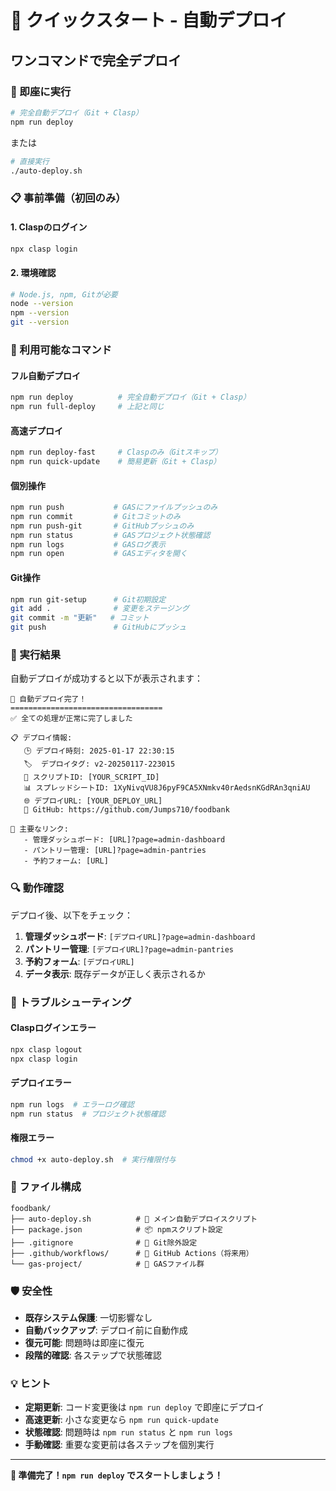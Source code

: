 # 🚀 クイックスタート - 自動デプロイ

## ワンコマンドで完全デプロイ

### 🎯 即座に実行

```bash
# 完全自動デプロイ（Git + Clasp）
npm run deploy
```

または

```bash
# 直接実行
./auto-deploy.sh
```

### 📋 事前準備（初回のみ）

#### 1. Claspのログイン
```bash
npx clasp login
```

#### 2. 環境確認
```bash
# Node.js, npm, Gitが必要
node --version
npm --version
git --version
```

### 🔧 利用可能なコマンド

#### フル自動デプロイ
```bash
npm run deploy          # 完全自動デプロイ（Git + Clasp）
npm run full-deploy     # 上記と同じ
```

#### 高速デプロイ
```bash
npm run deploy-fast     # Claspのみ（Gitスキップ）
npm run quick-update    # 簡易更新（Git + Clasp）
```

#### 個別操作
```bash
npm run push           # GASにファイルプッシュのみ
npm run commit         # Gitコミットのみ
npm run push-git       # GitHubプッシュのみ
npm run status         # GASプロジェクト状態確認
npm run logs           # GASログ表示
npm run open           # GASエディタを開く
```

#### Git操作
```bash
npm run git-setup      # Git初期設定
git add .              # 変更をステージング
git commit -m "更新"   # コミット
git push               # GitHubにプッシュ
```

### 🎉 実行結果

自動デプロイが成功すると以下が表示されます：

```
🎉 自動デプロイ完了！
==================================
✅ 全ての処理が正常に完了しました

📋 デプロイ情報:
   🕒 デプロイ時刻: 2025-01-17 22:30:15
   🏷️  デプロイタグ: v2-20250117-223015
   📄 スクリプトID: [YOUR_SCRIPT_ID]
   📊 スプレッドシートID: 1XyNivqVU8J6pyF9CA5XNmkv40rAedsnKGdRAn3qniAU
   🌐 デプロイURL: [YOUR_DEPLOY_URL]
   📱 GitHub: https://github.com/Jumps710/foodbank

🔗 主要なリンク:
   - 管理ダッシュボード: [URL]?page=admin-dashboard
   - パントリー管理: [URL]?page=admin-pantries
   - 予約フォーム: [URL]
```

### 🔍 動作確認

デプロイ後、以下をチェック：

1. **管理ダッシュボード**: `[デプロイURL]?page=admin-dashboard`
2. **パントリー管理**: `[デプロイURL]?page=admin-pantries`  
3. **予約フォーム**: `[デプロイURL]`
4. **データ表示**: 既存データが正しく表示されるか

### 🔧 トラブルシューティング

#### Claspログインエラー
```bash
npx clasp logout
npx clasp login
```

#### デプロイエラー
```bash
npm run logs  # エラーログ確認
npm run status  # プロジェクト状態確認
```

#### 権限エラー
```bash
chmod +x auto-deploy.sh  # 実行権限付与
```

### 📁 ファイル構成

```
foodbank/
├── auto-deploy.sh          # 🚀 メイン自動デプロイスクリプト
├── package.json            # 📦 npmスクリプト設定
├── .gitignore              # 📝 Git除外設定
├── .github/workflows/      # 🤖 GitHub Actions（将来用）
└── gas-project/            # 📄 GASファイル群
```

### 🛡️ 安全性

- **既存システム保護**: 一切影響なし
- **自動バックアップ**: デプロイ前に自動作成
- **復元可能**: 問題時は即座に復元
- **段階的確認**: 各ステップで状態確認

### 💡 ヒント

- **定期更新**: コード変更後は `npm run deploy` で即座にデプロイ
- **高速更新**: 小さな変更なら `npm run quick-update`
- **状態確認**: 問題時は `npm run status` と `npm run logs`
- **手動確認**: 重要な変更前は各ステップを個別実行

---

**🌟 準備完了！`npm run deploy` でスタートしましょう！**